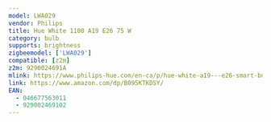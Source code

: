 ```yaml
---
model: LWA029
vendor: Philips
title: Hue White 1100 A19 E26 75 W
category: bulb
supports: brightness
zigbeemodel: ['LWA029']
compatible: [z2m]
z2m: 9290024691A
mlink: https://www.philips-hue.com/en-ca/p/hue-white-a19---e26-smart-bulb---75-w/046677563011
link: https://www.amazon.com/dp/B095KTKDSY/
EAN:
  - 046677563011
  - 929002469102
---
```


